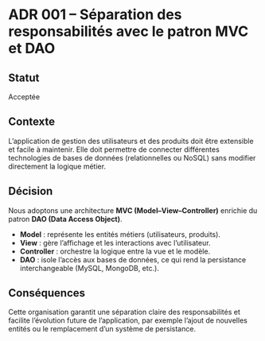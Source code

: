 # ADR 001 – Séparation des responsabilités avec le patron MVC et DAO

## Statut
Acceptée

## Contexte

L’application de gestion des utilisateurs et des produits doit être extensible et facile à maintenir. Elle doit permettre de connecter différentes technologies de bases de données (relationnelles ou NoSQL) sans modifier directement la logique métier.

## Décision

Nous adoptons une architecture **MVC (Model–View–Controller)** enrichie du patron **DAO (Data Access Object)**.

* **Model** : représente les entités métiers (utilisateurs, produits).
* **View** : gère l’affichage et les interactions avec l’utilisateur.
* **Controller** : orchestre la logique entre la vue et le modèle.
* **DAO** : isole l’accès aux bases de données, ce qui rend la persistance interchangeable (MySQL, MongoDB, etc.).

## Conséquences

Cette organisation garantit une séparation claire des responsabilités et facilite l’évolution future de l’application, par exemple l’ajout de nouvelles entités ou le remplacement d’un système de persistance.

